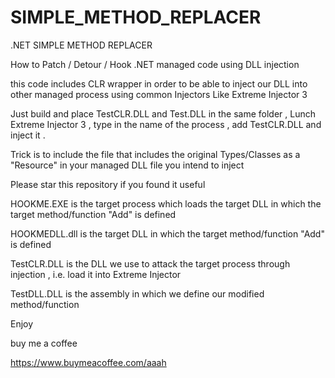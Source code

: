 # SIMPLE_METHOD_REPLACER
.NET SIMPLE METHOD REPLACER

How to Patch / Detour / Hook .NET managed code using DLL injection

this code includes CLR wrapper in order to be able to inject our DLL into other managed process using common Injectors Like Extreme Injector 3

Just build and place TestCLR.DLL and Test.DLL in the same folder , Lunch Extreme Injector 3 , type in the name of the process , add TestCLR.DLL and inject it .

Trick is to include the file that includes the original Types/Classes as a "Resource" in your managed DLL file you intend to inject

Please star this repository if you found it useful

HOOKME.EXE is the target process which loads the target DLL in which the target method/function "Add" is defined

HOOKMEDLL.dll is the target DLL in which the target method/function "Add" is defined

TestCLR.DLL is the DLL we use to attack the target process through injection , i.e. load it into Extreme Injector

TestDLL.DLL is the assembly in which we define our modified method/function

Enjoy

buy me a coffee

https://www.buymeacoffee.com/aaah

